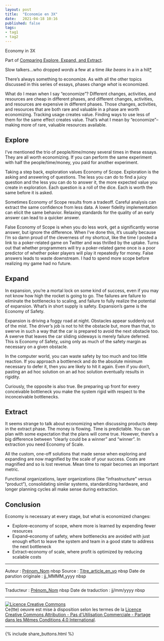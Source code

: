 ```yaml
---
layout: post
title:  "Economie en 3X"
date:   2021-04-18 10:16
published: false
tags:
- tag1
- tag2
---
```


Economy in 3X

Part of [Comparing Explore, Expand, and Extract](https://www.facebook.com/notes/kent-beck/comparing-explore-expand-and-extract-topics-in-3x/1241983035834558).

Slow talkers...who dropped _words_ a few at a time _like beans_ in a in a hill[*](https://l.facebook.com/l.php?u=https%3A%2F%2Fbooks.google.com%2Fbooks%3Fid%3D23BndRDqHNwC%26lpg%3DPT27%26ots%3DwYdlyvijB1%26dq%3Dwords%2520like%2520beans%2520into%2520a%2520hill%2520garrison%26pg%3DPT27%23v%3Donepage%26q%3Dwords%2520like%2520beans%2520into%2520a%2520hill%2520garrison%26f%3Dfalse&h=AT0r0tix9tm508mhIlPuLJiTikUVB-7O4tt9cHqX5ZipRjIQffpWpa4acAmnG9_YE5TNrggpEMu5exurJlReRplL6wmLgEDBYrVZNaz8nSd7ifyTt6spk2OOpYgErQkb0Ojityyg771VFkZ7ZfUSVydEoXs)

There’s always something to economize. As with all the other topics discussed in this series of essays, phases change _what_ is economized.

What do I mean when I say “economize”? Different changes, activities, and resources are cheap in different phases, and different changes, activities, and resources are expensive in different phases. Those changes, activities, and resources that are both rare and valuable in a phase are worth economizing. Tracking usage creates value. Finding ways to use less of them for the same effect creates value. That’s what I mean by “economize”–making more of rare, valuable resources available.

## Explore

I’ve mentioned the trio of people/time/money several times in these essays. They are all worth economizing. If you can perform the same experiment with half the people/time/money, you paid for another experiment.

Taking a step back, exploration values Economy of Scope. Exploration is the asking and answering of questions. The less you can do to find a juicy question and the less you can do to answer it, the more expected value you create in exploration. Each question is a roll of the dice. Each is worth the same before it is asked.

Sometimes Economy of Scope results from a tradeoff. Careful analysis can extract the same confidence from less data. A lower fidelity implementation can elicit the same behavior. Relaxing standards for the quality of an early answer can lead to a quicker answer.

False Economy of Scope is when you do less work, get a significantly worse answer, but ignore the difference. When I’ve done this, it’s usually because I’m so damn proud of the cleverness of my shortcut, like the time I posted a link to a poker-related game on Twitter and was thrilled by the uptake. Turns out that whether programmers will try a poker-related game once is a poor predictor of whether poker players will play it repeatedly for money. False answers leads to waste downstream. I had to spend more scope before realizing my game had no future.

## Expand

In expansion, you’re a mortal lock on some kind of success, even if you may not know how high the rocket is going to go. The failures are failure to eliminate the bottlenecks to scaling, and failure to fully realize the potential of expansion. What’s in short supply is safety. Expansion’s game is the Economy of Safety.

Expansion is driving a foggy road at night. Obstacles appear suddenly out of the mist. The driver’s job is not to hit the obstacle but, more than that, to swerve in such a way that the car is prepared to avoid the next obstacle too. A swerve that leaves the car sliding sideways is merely failure deferred. This is Economy of Safety, using only as much of the safety margin as necessary on a given obstacle.

In the computer world, you can waste safety by too much and too little reaction. If you approach a bottleneck and do the absolute minimum necessary to defer it, then you are likely to hit it again. Even if you don’t, pasting an ad hoc solution on an ad hoc solution eventually results in rigidity.

Curiously, the opposite is also true. Be preparing up front for every conceivable bottleneck you make the system rigid with respect to the inconceivable bottlenecks.

## Extract

It seems strange to talk about economizing when discussing products deep in the extract phase. The money is flowing. Time is predictable. You can plan with some expectation that the plans will come true. However, there’s a big difference between “clearly could be a winner” and “winner”. In extraction you need Economy of Scale.

All the custom, one-off solutions that made sense when exploring and expanding are now magnified by the scale of your success. Costs are magnified and so is lost revenue. Mean time to repair becomes an important metric.

Functional organizations, layer organizations (like “infrastructure” versus “product”), consolidating similar systems, standardizing hardware, and longer planning cycles all make sense during extraction.

## Conclusion

Economy is necessary at every stage, but what is economized changes:

- Explore–economy of scope, where more is learned by expending fewer resources
- Expand–economy of safety, where bottlenecks are avoided with just enough effort to leave the system and team in a good state to address the next bottleneck
- Extract–economy of scale, where profit is optimized by reducing scalable costs


---
Auteur : [Prénom_Nom](url_bio)  nbsp
Source : [Titre_article_en_vo](url_article_en_vo)  nbsp
Date de parution originale : jj_MMMM_yyyy  nbsp

---
Traducteur : [Prénom_Nom](url_bio)  nbsp
Date de traduction : jj/mm/yyyy  nbsp

---

<a rel="license" href="http://creativecommons.org/licenses/by-nc-sa/4.0/"><img alt="Licence Creative Commons" style="border-width:0" src="http://i.creativecommons.org/l/by-nc-sa/4.0/88x31.png" /></a><br />Ce(tte) oeuvre est mise à disposition selon les termes de la <a rel="license" href="http://creativecommons.org/licenses/by-nc-sa/4.0/">Licence Creative Commons Attribution - Pas d'Utilisation Commerciale - Partage dans les Mêmes Conditions 4.0 International</a>.

---

{% include share_buttons.html %}
